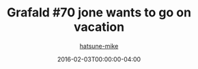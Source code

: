---
title: "Grafald #70 jone wants to go on vacation"
type: "image"
date: 2016-02-03T00:00:00-04:00
draft: false
categories:
- comics
- collaborations
tags:
- grafald
image_path: "/projects/grafald/comics/img/2016/70.png"
alt_text: ""
is_subpage: true
author: "[hatsune-mike](https://cohost.org/hatsune-mike)"
---